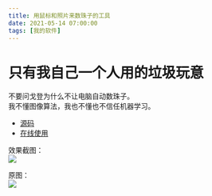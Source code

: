 ```yaml
---
title: 用鼠标和照片来数珠子的工具
date: 2021-05-14 07:00:00
tags: [我的软件]
---
```


# 只有我自己一个人用的垃圾玩意

不要问戈登为什么不让电脑自动数珠子。  
我不懂图像算法，我也不懂也不信任机器学习。  

- [源码](https://github.com/gordonwalkedby/pointcounter)   
- [在线使用](https://pct.walkedby.com/)   

效果截图：  
![](https://z3.ax1x.com/2021/05/12/gdJ5M4.png)   

原图：    
![](https://z3.ax1x.com/2021/05/12/gdJWGT.png)   


